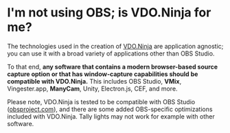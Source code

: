 # I'm not using OBS; is VDO.Ninja for me?

The technologies used in the creation of [VDO.Ninja](https://vdo.ninja) are application agnostic; you can use it with a broad variety of applications other than OBS Studio.

To that end, **any software that contains a modern browser-based source capture option or that has window-capture capabilities should be compatible with VDO.Ninja.** This includes OBS Studio, **VMix**, Vingester.app, **ManyCam**, Unity, Electron.js, CEF, and more.

Please note, VDO.Ninja is tested to be compatible with OBS Studio ([obsproject.com](http://obsproject.com)), and there are some added OBS-specific optimizations included with VDO.Ninja. Tally lights may not work for example with other software.
